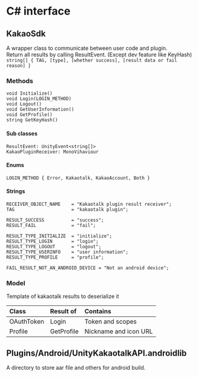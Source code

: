 # C# interface

## KakaoSdk

A wrapper class to communicate between user code and plugin.  
Return all results by calling ResultEvent. (Except dev feature like KeyHash)  
`string[] { TAG, [type], [whether success], [result data or fail reason] }`  

### Methods
```
void Initialize()
void Login(LOGIN_METHOD)
void Logout()
void GetUserInformation()
void GetProfile()
string GetKeyHash()
```

#### Sub classes
```
ResultEvent: UnityEvent<string[]>
KakaoPluginReceiver: MonoVihaviour
```

#### Enums
```
LOGIN_METHOD { Error, Kakaotalk, KakaoAccount, Both }
```

#### Strings
```
RECEIVER_OBJECT_NAME    = "Kakaotalk plugin result receiver";
TAG                     = "kakaotalk plugin";

RESULT_SUCCESS          = "success";
RESULT_FAIL             = "fail";

RESULT_TYPE_INITIALIZE  = "initialize";
RESULT_TYPE_LOGIN       = "login";
RESULT_TYPE_LOGOUT      = "logout";
RESULT_TYPE_USERINFO    = "user information";
RESULT_TYPE_PROFILE     = "profile";

FAIL_RESULT_NOT_AN_ANDROID_DEVICE = "Not an android device";
```

### Model
Template of kakaotalk results to deserialize it

| Class      | Result of  | Contains              |
| :--------- | :--------- | :-------------------- |
| OAuthToken | Login      | Token and scopes      |
| Profile    | GetProfile | Nickname and icon URL |


## Plugins/Android/UnityKakaotalkAPI.androidlib

A directory to store aar file and others for android build.  

